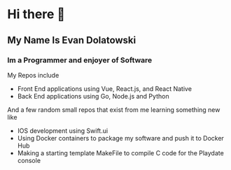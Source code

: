 # Hi there 👋

## My Name Is Evan Dolatowski

### Im a Programmer and enjoyer of Software
  
My Repos include
- Front End applications using Vue, React.js, and React Native
- Back End applications using Go, Node.js and Python

And a few random small repos that exist from me learning something new like
- IOS development using Swift.ui
- Using Docker containers to package my software and push it to Docker Hub
- Making a starting template MakeFile to compile C code for the Playdate console





<!--
**GnarlyLasagna/GnarlyLasagna** is a ✨ _special_ ✨ repository because its `README.md` (this file) appears on your GitHub profile.

Here are some ideas to get you started:

- 🔭 I’m currently working on ...
- 🌱 I’m currently learning ...
- 👯 I’m looking to collaborate on ...
- 🤔 I’m looking for help with ...
- 💬 Ask me about ...
- 📫 How to reach me: ...
- 😄 Pronouns: ...
- ⚡ Fun fact: ...
-->
